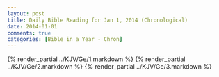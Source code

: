 ```yaml
---
layout: post
title: Daily Bible Reading for Jan 1, 2014 (Chronological)
date: 2014-01-01
comments: true
categories: [Bible in a Year - Chron]
---
```

{% render_partial ../KJV/Ge/1.markdown %}
{% render_partial ../KJV/Ge/2.markdown %}
{% render_partial ../KJV/Ge/3.markdown %}
